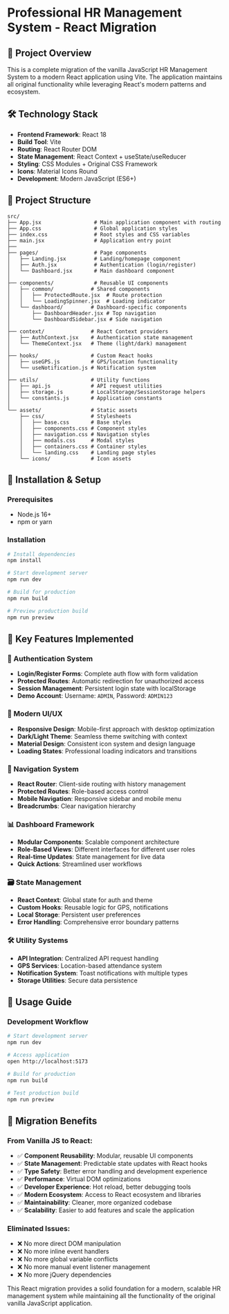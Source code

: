 # Professional HR Management System - React Migration

## 🚀 Project Overview

This is a complete migration of the vanilla JavaScript HR Management System to a modern React application using Vite. The application maintains all original functionality while leveraging React's modern patterns and ecosystem.

## 🛠️ Technology Stack

- **Frontend Framework**: React 18
- **Build Tool**: Vite 
- **Routing**: React Router DOM
- **State Management**: React Context + useState/useReducer
- **Styling**: CSS Modules + Original CSS Framework
- **Icons**: Material Icons Round
- **Development**: Modern JavaScript (ES6+)

## 📁 Project Structure

```
src/
├── App.jsx                 # Main application component with routing
├── App.css                 # Global application styles
├── index.css               # Root styles and CSS variables
├── main.jsx                # Application entry point
├── 
├── pages/                  # Page components
│   ├── Landing.jsx         # Landing/homepage component
│   ├── Auth.jsx            # Authentication (login/register)
│   └── Dashboard.jsx       # Main dashboard component
│
├── components/             # Reusable UI components
│   ├── common/            # Shared components
│   │   ├── ProtectedRoute.jsx  # Route protection
│   │   └── LoadingSpinner.jsx  # Loading indicator
│   └── dashboard/         # Dashboard-specific components
│       ├── DashboardHeader.jsx # Top navigation
│       └── DashboardSidebar.jsx # Side navigation
│
├── context/               # React Context providers
│   ├── AuthContext.jsx    # Authentication state management
│   └── ThemeContext.jsx   # Theme (light/dark) management
│
├── hooks/                 # Custom React hooks
│   ├── useGPS.js          # GPS/location functionality
│   └── useNotification.js # Notification system
│
├── utils/                 # Utility functions
│   ├── api.js             # API request utilities
│   ├── storage.js         # LocalStorage/SessionStorage helpers
│   └── constants.js       # Application constants
│
└── assets/                # Static assets
    ├── css/               # Stylesheets
    │   ├── base.css       # Base styles
    │   ├── components.css # Component styles
    │   ├── navigation.css # Navigation styles
    │   ├── modals.css     # Modal styles
    │   ├── containers.css # Container styles
    │   └── landing.css    # Landing page styles
    └── icons/             # Icon assets
```

## 🔧 Installation & Setup

### Prerequisites
- Node.js 16+ 
- npm or yarn

### Installation
```bash
# Install dependencies
npm install

# Start development server
npm run dev

# Build for production
npm run build

# Preview production build
npm run preview
```

## 🌟 Key Features Implemented

### 🔐 Authentication System
- **Login/Register Forms**: Complete auth flow with form validation
- **Protected Routes**: Automatic redirection for unauthorized access
- **Session Management**: Persistent login state with localStorage
- **Demo Account**: Username: `ADMIN`, Password: `ADMIN123`

### 🎨 Modern UI/UX
- **Responsive Design**: Mobile-first approach with desktop optimization
- **Dark/Light Theme**: Seamless theme switching with context
- **Material Design**: Consistent icon system and design language
- **Loading States**: Professional loading indicators and transitions

### 🧭 Navigation System
- **React Router**: Client-side routing with history management
- **Protected Routes**: Role-based access control
- **Mobile Navigation**: Responsive sidebar and mobile menu
- **Breadcrumbs**: Clear navigation hierarchy

### 📊 Dashboard Framework
- **Modular Components**: Scalable component architecture
- **Role-Based Views**: Different interfaces for different user roles
- **Real-time Updates**: State management for live data
- **Quick Actions**: Streamlined user workflows

### 🗃️ State Management
- **React Context**: Global state for auth and theme
- **Custom Hooks**: Reusable logic for GPS, notifications
- **Local Storage**: Persistent user preferences
- **Error Handling**: Comprehensive error boundary patterns

### 🛠️ Utility Systems
- **API Integration**: Centralized API request handling
- **GPS Services**: Location-based attendance system
- **Notification System**: Toast notifications with multiple types
- **Storage Utilities**: Secure data persistence

## 🎯 Usage Guide

### Development Workflow
```bash
# Start development server
npm run dev

# Access application
open http://localhost:5173

# Build for production
npm run build

# Test production build
npm run preview
```

## 🔄 Migration Benefits

### From Vanilla JS to React:
- ✅ **Component Reusability**: Modular, reusable UI components
- ✅ **State Management**: Predictable state updates with React hooks
- ✅ **Type Safety**: Better error handling and development experience
- ✅ **Performance**: Virtual DOM optimizations
- ✅ **Developer Experience**: Hot reload, better debugging tools
- ✅ **Modern Ecosystem**: Access to React ecosystem and libraries
- ✅ **Maintainability**: Cleaner, more organized codebase
- ✅ **Scalability**: Easier to add features and scale the application

### Eliminated Issues:
- ❌ No more direct DOM manipulation
- ❌ No more inline event handlers
- ❌ No more global variable conflicts
- ❌ No more manual event listener management
- ❌ No more jQuery dependencies

This React migration provides a solid foundation for a modern, scalable HR management system while maintaining all the functionality of the original vanilla JavaScript application.
